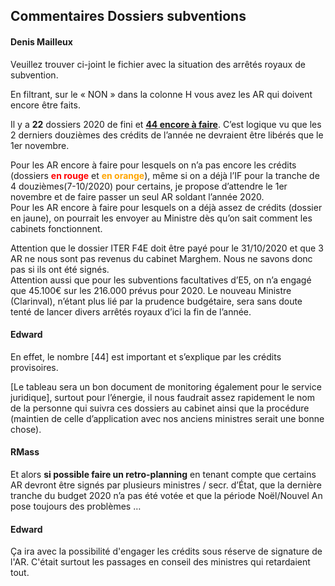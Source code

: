 <link rel="stylesheet" href="https://newdevprojects.github.io/S2/S2.css">
<link rel="stylesheet" href="S2.css">

## Commentaires Dossiers subventions

#### Denis Mailleux

Veuillez trouver ci-joint le fichier avec la situation des arrêtés royaux de subvention.
 
En filtrant, sur le « NON » dans la colonne H vous avez les AR qui doivent encore être faits.
 
Il y a <b>22</b> dossiers 2020 de fini et <b><u>44 encore à faire</u></b>. C’est logique vu que les 2 derniers douzièmes des crédits de l’année ne devraient être libérés que le 1er novembre.
 
Pour les AR encore à faire pour lesquels on n’a pas encore les crédits (dossiers <font color="red"><b>en rouge</b></font> et <font color="orange"><b>en orange</b></font>), même si on a déjà l’IF pour  la tranche de 4 douzièmes(7-10/2020) pour certains, je propose d’attendre le 1er novembre et de faire passer un seul AR soldant l’année 2020.  
Pour les AR encore à faire pour lesquels on a déjà assez de crédits (dossier en jaune), on  pourrait les envoyer au Ministre dès qu’on sait comment les cabinets fonctionnent.
 
Attention que le dossier ITER F4E doit être payé pour le 31/10/2020 et que 3 AR ne nous sont pas revenus du cabinet Marghem. Nous ne savons donc pas si ils ont été signés.  
Attention aussi que pour les subventions facultatives d’E5, on n’a engagé que 45.100€ sur les 216.000 prévus pour 2020. Le nouveau Ministre (Clarinval), n’étant plus lié par la prudence budgétaire, sera sans doute tenté de lancer divers arrêtés royaux d’ici la fin de l’année.

#### Edward

En effet, le nombre [44] est important et s’explique par les crédits provisoires.

[Le tableau sera un bon document de monitoring également pour le service juridique], surtout pour l’énergie, il nous faudrait assez rapidement le nom de la personne qui suivra ces dossiers au cabinet ainsi que la procédure (maintien de celle d’application avec nos anciens ministres serait une bonne chose).

#### RMass

Et alors <b>si possible faire un retro-planning</b> en tenant compte que certains AR devront être signés par plusieurs ministres / secr. d’&Eacute;tat, que la dernière tranche du budget 2020 n’a pas été votée et que la période Noël/Nouvel An pose toujours des problèmes …

#### Edward

&Ccedil;a ira avec la possibilité d'engager les crédits sous réserve de signature de l'AR. C'était surtout les passages en conseil des ministres qui retardaient tout.
